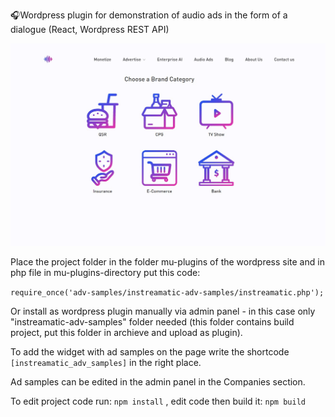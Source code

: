 🎧Wordpress plugin for demonstration of audio ads in the form of a dialogue (React, Wordpress REST API)

![](https://github.com/Agoreev/adv-samples/blob/master/instreamatic.gif)

Place the project folder in the folder mu-plugins of the wordpress site and in php file in mu-plugins-directory put this code:

`require_once('adv-samples/instreamatic-adv-samples/instreamatic.php');`

Or install as wordpress plugin manually via admin panel - in this case only "instreamatic-adv-samples" folder needed (this folder contains build project, put this folder in archieve and upload as plugin).

To add the widget with ad samples on the page write the shortcode `[instreamatic_adv_samples]` in the right place.

Ad samples can be edited in the admin panel in the Companies section.

To edit project code run:
`npm install`
, edit code then build it:
`npm build`
